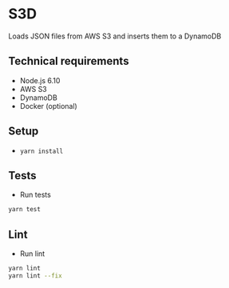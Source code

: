 # S3D

Loads JSON files from AWS S3 and inserts them to a DynamoDB

## Technical requirements
- Node.js 6.10
- AWS S3
- DynamoDB
- Docker (optional)

## Setup
- `yarn install`

## Tests
- Run tests
```bash
yarn test
```

## Lint
- Run lint
```bash
yarn lint
yarn lint --fix
```
